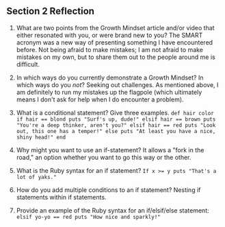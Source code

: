## Section 2 Reflection

1. What are two points from the Growth Mindset article and/or video that either resonated with you, or were brand new to you? The SMART acronym was a new way of presenting something I have encountered before. Not being afraid to make mistakes; I am not afraid to make mistakes on my own, but to share them out to the people around me is difficult.

2. In which ways do you currently demonstrate a Growth Mindset? In which ways do you _not_? Seeking out challenges. As mentioned above, I am definitely to run my mistakes up the flagpole (which ultimately means I don't ask for help when I do encounter a problem).

3. What is a conditional statement? Give three examples.
`def hair color
  if hair == blond
    puts "Surf's up, dude!"
  elsif hair == brown
    puts "You're a deep thinker, aren't you?"
  elsif hair == red
    puts "Look out, this one has a temper!"
  else
    puts "At least you have a nice, shiny head!"
  end`

4. Why might you want to use an if-statement? It allows a "fork in the road," an option whether you want to go this way or the other.

5. What is the Ruby syntax for an if statement?
`If x >= y
  puts "That's a lot of yaks."`

6. How do you add multiple conditions to an if statement? Nesting if statements within if statements.

7. Provide an example of the Ruby syntax for an if/elsif/else statement:      `elsif yo-yo == red
  puts "How nice and sparkly!"`
